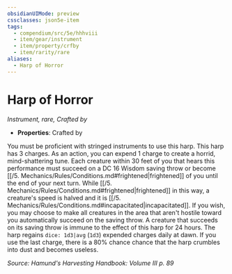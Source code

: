 ```yaml
---
obsidianUIMode: preview
cssclasses: json5e-item
tags:
  - compendium/src/5e/hhhviii
  - item/gear/instrument
  - item/property/crfby
  - item/rarity/rare
aliases:
  - Harp of Horror
---
```

# Harp of Horror
*Instrument, rare, Crafted by*  

- **Properties**: Crafted by

You must be proficient with stringed instruments to use this harp. This harp has 3 charges. As an action, you can expend 1 charge to create a horrid, mind-shattering tune. Each creature within 30 feet of you that hears this performance must succeed on a DC 16 Wisdom saving throw or become [[/5. Mechanics/Rules/Conditions.md#frightened\|frightened]] of you until the end of your next turn. While [[/5. Mechanics/Rules/Conditions.md#frightened\|frightened]] in this way, a creature's speed is halved and it is [[/5. Mechanics/Rules/Conditions.md#incapacitated\|incapacitated]]. If you wish, you may choose to make all creatures in the area that aren't hostile toward you automatically succeed on the saving throw. A creature that succeeds on its saving throw is immune to the effect of this harp for 24 hours. The harp regains `dice: 1d3|avg` (`1d3`) expended charges daily at dawn. If you use the last charge, there is a 80% chance chance that the harp crumbles into dust and becomes useless.

*Source: Hamund's Harvesting Handbook: Volume III p. 89*
